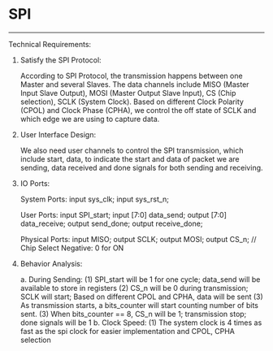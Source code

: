 # SPI
********************************************************************************
Technical Requirements:

1. Satisfy the SPI Protocol:

    According to SPI Protocol, the transmission happens between one Master
    and several Slaves. The data channels include MISO (Master Input Slave Output),
    MOSI (Master Output Slave Input), CS (Chip selection), SCLK (System Clock).
    Based on different Clock Polarity (CPOL) and Clock Phase (CPHA), we control the
    off state of SCLK and which edge we are using to capture data.
    
2. User Interface Design:

    We also need user channels to control the SPI transmission, which include
    start, data, to indicate the start and data of packet we are sending, data 
    received and done signals for both sending and receiving.

3. IO Ports:

    System Ports:
        input               sys_clk;
        input               sys_rst_n;

    User Ports:
        input               SPI_start;
        input   [7:0]       data_send;
        output  [7:0]       data_receive;
        output              send_done;
        output              receive_done;

    Physical Ports:
        input               MISO;
        output              SCLK;
        output              MOSI;
        output              CS_n;               // Chip Select Negative: 0 for ON

4. Behavior Analysis:

    a. During Sending:
        (1) SPI_start will be 1 for one cycle; data_send will be available to
            store in registers
        (2) CS_n will be 0 during transmission; SCLK will start; Based on different
            CPOL and CPHA, data will be sent
        (3) As transmission starts, a bits_counter will start counting number of bits
            sent.
        (3) When bits_counter == 8, CS_n will be 1; transmission stop; done
            signals will be 1
    b. Clock Speed:
        (1) The system clock is 4 times as fast as the spi clock for easier implementation
            and CPOL, CPHA selection
